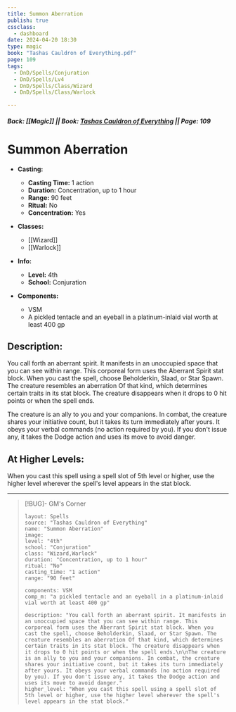 ```yaml
---
title: Summon Aberration
publish: true
cssclass:
  - dashboard
date: 2024-04-20 18:30
type: magic
book: "Tashas Cauldron of Everything.pdf"
page: 109
tags:
  - DnD/Spells/Conjuration
  - DnD/Spells/Lv4
  - DnD/Spells/Class/Wizard
  - DnD/Spells/Class/Warlock

---
```


##### Back: [[Magic]] || Book: [Tashas Cauldron of Everything](https://drive.google.com/drive/folders/1O5bhpYizcIT5xxAoLOuzCRht_PVS7VSG?usp=sharing) || Page: 109

# Summon Aberration

- **Casting:**
    - **Casting Time:** 1 action
    - **Duration:** Concentration, up to 1 hour
    - **Range:** 90 feet
    - **Ritual:** No
    - **Concentration:** Yes
- **Classes:**
    - [[Wizard]]
    - [[Warlock]]

- **Info:**
    - **Level:** 4th
    - **School:** Conjuration
- **Components:**
    - VSM
    - A pickled tentacle and an eyeball in a platinum-inlaid vial worth at least 400 gp

## Description:
You call forth an aberrant spirit. It manifests in an unoccupied space that you can see within range. This corporeal form uses the Aberrant Spirit stat block. When you cast the spell, choose Beholderkin, Slaad, or Star Spawn. The creature resembles an aberration Of that kind, which determines certain traits in its stat block. The creature disappears when it drops to 0 hit points or when the spell ends.

The creature is an ally to you and your companions. In combat, the creature shares your initiative count, but it takes its turn immediately after yours. It obeys your verbal commands (no action required by you). If you don't issue any, it takes the Dodge action and uses its move to avoid danger.

## At Higher Levels:
When you cast this spell using a spell slot of 5th level or higher, use the higher level wherever the spell's level appears in the stat block.

---

> [!BUG]- GM's Corner
>
> ```statblock
> layout: Spells
> source: "Tashas Cauldron of Everything"
> name: "Summon Aberration"
> image: 
> level: "4th"
> school: "Conjuration"
> class: "Wizard,Warlock"
> duration: "Concentration, up to 1 hour"
> ritual: "No"
> casting_time: "1 action"
> range: "90 feet"
>
> components: VSM
> comp_m: "a pickled tentacle and an eyeball in a platinum-inlaid vial worth at least 400 gp"
>
> description: "You call forth an aberrant spirit. It manifests in an unoccupied space that you can see within range. This corporeal form uses the Aberrant Spirit stat block. When you cast the spell, choose Beholderkin, Slaad, or Star Spawn. The creature resembles an aberration Of that kind, which determines certain traits in its stat block. The creature disappears when it drops to 0 hit points or when the spell ends.\n\nThe creature is an ally to you and your companions. In combat, the creature shares your initiative count, but it takes its turn immediately after yours. It obeys your verbal commands (no action required by you). If you don't issue any, it takes the Dodge action and uses its move to avoid danger."
> higher_level: "When you cast this spell using a spell slot of 5th level or higher, use the higher level wherever the spell's level appears in the stat block."
> ```
